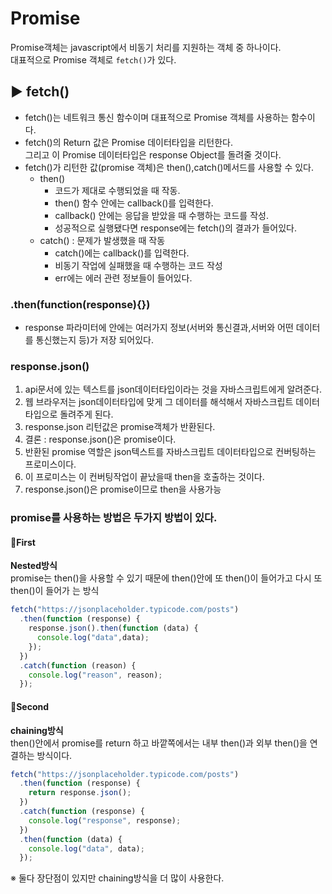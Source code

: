 # Promise

Promise객체는 javascript에서 비동기 처리를 지원하는 객체 중 하나이다.<br />
대표적으로 Promise 객체로 `fetch()`가 있다.<br />

## ▶ fetch()

- fetch()는 네트워크 통신 함수이며 대표적으로 Promise 객체를 사용하는 함수이다.
- fetch()의 Return 값은 Promise 데이터타입을 리턴한다.<br /> 그리고 이 Promise 데이터타입은 response Object를 돌려줄 것이다.
- fetch()가 리턴한 값(promise 객체)은 then(),catch()메서드를 사용할 수 있다.
  - then()
    - 코드가 제대로 수행되었을 때 작동.
    - then() 함수 안에는 callback()를 입력한다.
    - callback() 안에는 응답을 받았을 때 수행하는 코드를 작성.
    - 성공적으로 실행됐다면 response에는 fetch()의 결과가 들어있다.
  - catch() : 문제가 발생했을 때 작동
    - catch()에는 callback()를 입력한다.
    - 비동기 작업에 실패했을 때 수행하는 코드 작성
    - err에는 에러 관련 정보들이 들어있다.

### **.then(function(response){})**

- response 파라미터에 안에는 여러가지 정보(서버와 통신결과,서버와 어떤 데이터를 통신했는지 등)가 저장 되어있다.

### **response.json()**

1. api문서에 있는 텍스트를 json데이터타입이라는 것을 자바스크립트에게 알려준다.
2. 웹 브라우저는 json데이터타입에 맞게 그 데이터를 해석해서 자바스크립트 데이터 타입으로 돌려주게 된다.
3. response.json 리턴값은 promise객체가 반환된다.
4. 결론 : response.json()은 promise이다.
5. 반환된 promise 역할은 json텍스트를 자바스크립트 데이터타입으로 컨버팅하는 프로미스이다.
6. 이 프로미스는 이 컨버팅작업이 끝났을때 then을 호출하는 것이다.
7. response.json()은 promise이므로 then을 사용가능

### promise를 사용하는 방법은 두가지 방법이 있다.

#### 🚀**First**

**Nested방식**<br />
promise는 then()을 사용할 수 있기 때문에 then()안에 또 then()이 들어가고 다시 또 then()이 들어가 는 방식

```js
fetch("https://jsonplaceholder.typicode.com/posts")
  .then(function (response) {
    response.json().then(function (data) {
      console.log("data",data);
    });
  })
  .catch(function (reason) {
    console.log("reason", reason);
  });
```

#### 🚀**Second**

**chaining방식**<br />
then()안에서 promise를 return 하고 바깥쪽에서는 내부 then()과 외부 then()을 연결하는 방식이다.

```js
fetch("https://jsonplaceholder.typicode.com/posts")
  .then(function (response) {
    return response.json();
  })
  .catch(function (response) {
    console.log("response", response);
  })
  .then(function (data) {
    console.log("data", data);
  });
```

※ 둘다 장단점이 있지만 chaining방식을 더 많이 사용한다.
